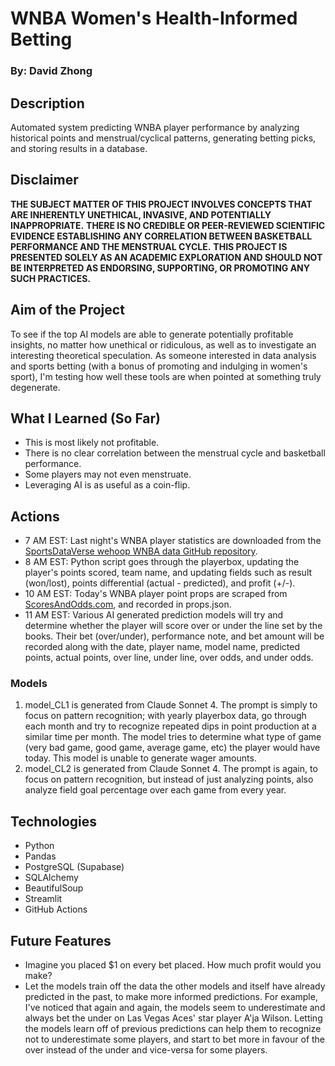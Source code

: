 # WNBA Women's Health-Informed Betting
### By: David Zhong

## Description
Automated system predicting WNBA player performance by analyzing historical points and menstrual/cyclical patterns, generating betting picks, and storing results in a database.

## Disclaimer
**THE SUBJECT MATTER OF THIS PROJECT INVOLVES CONCEPTS THAT ARE INHERENTLY UNETHICAL, INVASIVE, AND POTENTIALLY INAPPROPRIATE.**
**THERE IS NO CREDIBLE OR PEER-REVIEWED SCIENTIFIC EVIDENCE ESTABLISHING ANY CORRELATION BETWEEN BASKETBALL PERFORMANCE AND THE MENSTRUAL CYCLE.**
**THIS PROJECT IS PRESENTED SOLELY AS AN ACADEMIC EXPLORATION AND SHOULD NOT BE INTERPRETED AS ENDORSING, SUPPORTING, OR PROMOTING ANY SUCH PRACTICES.**

## Aim of the Project
To see if the top AI models are able to generate potentially profitable insights, no matter how unethical or ridiculous, as well as to investigate an interesting theoretical speculation. As someone interested in data analysis and sports betting (with a bonus of promoting and indulging in women's sport), I'm testing how well these tools are when pointed at something truly degenerate.

## What I Learned (So Far)
- This is most likely not profitable.
- There is no clear correlation between the menstrual cycle and basketball performance.
- Some players may not even menstruate.
- Leveraging AI is as useful as a coin-flip.

## Actions
- 7 AM EST: Last night's WNBA player statistics are downloaded from the [SportsDataVerse wehoop WNBA data GitHub repository](https://github.com/sportsdataverse/wehoop-wnba-data).
- 8 AM EST: Python script goes through the playerbox, updating the player's points scored, team name, and updating fields such as result (won/lost), points differential (actual - predicted), and profit (+/-).
- 10 AM EST: Today's WNBA player point props are scraped from [ScoresAndOdds.com](https://www.scoresandodds.com/wnba/props), and recorded in props.json.
- 11 AM EST: Various AI generated prediction models will try and determine whether the player will score over or under the line set by the books. Their bet (over/under), performance note, and bet amount will be recorded along with the date, player name, model name, predicted points, actual points, over line, under line, over odds, and under odds.

### Models
1. model_CL1 is generated from Claude Sonnet 4. The prompt is simply to focus on pattern recognition; with yearly playerbox data, go through each month and try to recognize repeated dips in point production at a similar time per month. The model tries to determine what type of game (very bad game, good game, average game, etc) the player would have today. This model is unable to generate wager amounts.
2. model_CL2 is generated from Claude Sonnet 4. The prompt is again, to focus on pattern recognition, but instead of just analyzing points, also analyze field goal percentage over each game from every year. 

## Technologies
- Python
- Pandas
- PostgreSQL (Supabase)
- SQLAlchemy
- BeautifulSoup
- Streamlit
- GitHub Actions

## Future Features
- Imagine you placed $1 on every bet placed. How much profit would you make?
- Let the models train off the data the other models and itself have already predicted in the past, to make more informed predictions. For example, I've noticed that again and again, the models seem to underestimate and always bet the under on Las Vegas Aces' star player A'ja Wilson. Letting the models learn off of previous predictions can help them to recognize not to underestimate some players, and start to bet more in favour of the over instead of the under and vice-versa for some players.
